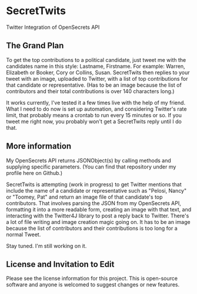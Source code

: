 
# SecretTwits
Twitter Integration of OpenSecrets API 

## The Grand Plan
To get the top contributions to a political candidate, just tweet me with the candidates name in this style: Lastname, Firstname. For example: Warren, Elizabeth or Booker, Cory or Collins, Susan. SecretTwits then replies to your tweet with an image, uploaded to Twitter, with a list of top contributions for that candidate or representative. (Has to be an image because the list of contributors and their total contributions is over 140 characters long.) 

It works currently, I've tested it a few times live with the help of my friend. What I need to do now is set up automation, and considering Twitter's rate limit, that probably means a crontab to run every 15 minutes or so. If you tweet me right now, you probably won't get a SecretTwits reply until I do that.

## More information
My OpenSecrets API returns JSONObject(s) by calling methods and supplying specific parameters. (You can find that repository under my profile here on Github.)

SecretTwits is attempting (work in progress) to get Twitter mentions that include the name of a candidate or representative such as "Pelosi, Nancy" or "Toomey, Pat" and return an image file of that candidate's top contributors. That involves parsing the JSON from my OpenSecrets API, formatting it into a more readable form, creating an image with that text, and interacting with the Twitter4J library to post a reply back to Twitter. There's a lot of file writing and image creation magic going on. It has to be an image because the list of contributors and their contributions is too long for a normal Tweet.

Stay tuned. I'm still working on it. 

## License and Invitation to Edit
Please see the license information for this project. This is open-source software and anyone is welcomed to suggest changes or new features. 

